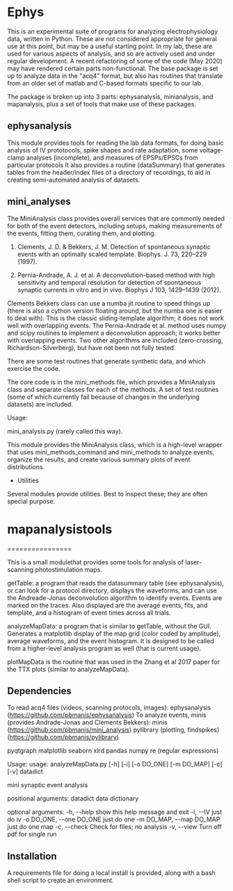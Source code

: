 Ephys
=====

This is an experimental suite of programs for analyzing electrophysiology data, written in Python. These are not considered appropriate for general use at this point, but may be a useful starting point. In my lab, these are used for various aspects of analysis, and so are actively used and under regular development. A recent refactoring of some of the code (May 2020) may have rendered certain parts non-functional. 
The base package is set up to analyze data in the "acq4" format, but also has routines that translate from an older set of matlab and C-based formats specific to our lab. 

The package is broken up into 3 parts: ephysanalysis, minianalysis, and mapanalysis, plus a set of tools that make use of these packages.

ephysanalysis
-------------
This module provides tools for reading the lab data formats, for doing basic analysis of IV prototocols, spike shapes and rate adaptation, some voltage-clamp analyses (incomplete), and measures of EPSPs/EPSCs from particular protocols
It also provides a routine (dataSummary) that generates tables from the header/index files of a directory of recordings, to aid in creating semi-automated analysis of datasets.


mini_analyses
-------------

The MiniAnalysis class provides overall services that are commonly needed for both of the event detectors, 
including setups, making measurements of the events, fitting them, curating them, and plotting.

1. Clements, J. D. & Bekkers, J. M. Detection of spontaneous synaptic events with an optimally
    scaled template. Biophys. J. 73, 220–229 (1997).

2. Pernia-Andrade, A. J. et al. A deconvolution-based method with high sensitivity and temporal resolution
   for detection of spontaneous synaptic currents in vitro and in vivo. Biophys J 103, 1429–1439 (2012).


Clements Bekkers class can use a numba jit routine to speed things up (there is also a cython version
floating around, but the numba one is easier to deal with). This is the classic sliding-template algorithm; it does not work well with overlapping events.
The Pernia-Andrade et al. method uses numpy and scipy routines to implement a deconvolution approach; it works better with overlapping events.
Two other algorithms are included (zero-crossing, Richardson-Silverberg), but have not been not fully tested. 

There are some test routines that generate synthetic data, and which exercise the code. 

The core code is in the mini_methods file, which provides a MiniAnalysis class and separate classes for
each of the methods. A set of test routines (some of which currently fail because of changes in the
underlying datasets) are included. 

Usage:

mini_analysis.py  (rarely called this way).

This module provides the MiniAnalysis class, which is a high-level wrapper that uses mini_methods_command and mini_methods to analyze events,
organize the results, and create various summary plots of event distributions.

* Utilities

Several modules provide utilities. Best to inspect these; they are often special purpose.


# mapanalysistools
================

This is a small modulethat provides some tools for analysis of laser-scanning photostimulation maps. 

getTable: a program that reads the datasummary table (see ephysanalysis), or can look for a protocol directory,
displays the waveforms, and can use the Andreade-Jonas deconvolution algorithm to identify events. 
Events are marked on the traces. Also displayed are the average events, fits, and template, and
a histogram of event times across all trials.

analyzeMapData: a program that is similar to getTable, without the GUI. Generates a matplotlib
display of the map grid (color coded by amplitude), average waveforms, and the event histogram.
It is designed to be called from a higher-level analysis program as well (that is current usage).

plotMapData is the routine that was used in the Zhang et al 2017 paper for the TTX plots (similar to analyzeMapData).

Dependencies
------------

To read acq4 files (videos, scanning protocols, images):  ephysanalysis (https://github.com/pbmanis/ephysanalysis)
To analyze events, minis (provides Andrade-Jonas and Clements Bekkers): minis (https://github.com/pbmanis/mini_analysis)
pylibrary (plotting, findspikes) (https://github.com/pbmanis/pylibrary)

pyqtgraph
matplotlib
seaborn
xlrd
pandas
numpy
re (regular expressions)

Usage:
usage: analyzeMapData.py [-h] [-i] [-o DO_ONE] [-m DO_MAP] [-c] [-v] datadict

mini synaptic event analysis

positional arguments:
  datadict              data dictionary

optional arguments:
  -h, --help            show this help message and exit
  -i, --IV              just do iv
  -o DO_ONE, --one DO_ONE
                        just do one
  -m DO_MAP, --map DO_MAP
                        just do one map
  -c, --check           Check for files; no analysis
  -v, --view            Turn off pdf for single run
  
  
  Installation
  ------------
  A requirements file for doing a local install is provided, along with a bash shell script to create an environment. 
  
